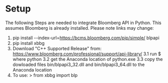 # Setup

The following Steps are needed to integrate Bloomberg API in Python. This assumes Bloomberg is already installed. Please note links may change:
1. pip install --index-url=https://bcms.bloomberg.com/pip/simple/ blpapi
2. pip install xbbg
3. Download "C++ Supported Release" from: https://www.bloomberg.com/professional/support/api-library/
	3.1 run $ where python
	3.2 get the Anaconda location of python.exe
	3.3 copy the dowloaded files bin/blpapi3_32.dll and bin/blpapi3_64.dll to the Anaconda location
4. To use: > from xbbg import blp
